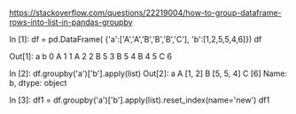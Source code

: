 https://stackoverflow.com/questions/22219004/how-to-group-dataframe-rows-into-list-in-pandas-groupby

In [1]: df = pd.DataFrame( {'a':['A','A','B','B','B','C'], 'b':[1,2,5,5,4,6]})
        df

Out[1]: 
   a  b
0  A  1
1  A  2
2  B  5
3  B  5
4  B  4
5  C  6

In [2]: df.groupby('a')['b'].apply(list)
Out[2]: 
a
A       [1, 2]
B    [5, 5, 4]
C          [6]
Name: b, dtype: object

In [3]: df1 = df.groupby('a')['b'].apply(list).reset_index(name='new')
        df1
